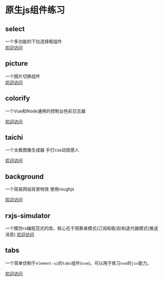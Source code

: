# 原生js组件练习

## select

一个多功能的下拉选择框组件  
[欢迎访问](https://github.com/WanderHuang/js-components/tree/master/select/readme.md)

## picture

一个图片切换组件  
[欢迎访问](https://github.com/WanderHuang/js-components/tree/master/picture/readme.md)

## colorify

一个Vue和Node通用的控制台色彩日志器

[欢迎访问](https://github.com/WanderHuang/js-components/tree/master/colorify/readme.md)

## taichi

一个太极图像生成器 手打css动效感人

[欢迎访问](https://github.com/WanderHuang/js-components/tree/master/taichi/readme.md)

## background

一个简易网站背景特效 使用roughjs

[欢迎访问](https://github.com/WanderHuang/js-components/tree/master/background/readme.md)

## rxjs-simulator
一个模仿rx编程范式的库。核心在于观察者模式(订阅和取消)和迭代器模式(推送消息)
[欢迎访问](https://github.com/WanderHuang/js-components/tree/master/rx/readme.md)

## tabs

一个简单仿制于`element-ui`的`tabs`组件(`vue`)。可以用于练习`vue`的`jsx`能力。

[欢迎访问](https://github.com/WanderHuang/js-components/tree/master/tabs/readme.md)
